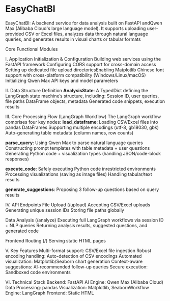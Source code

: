 # EasyChatBI
EasyChatBI: A backend service for data analysis built on ​FastAPI​ and ​Qwen Max​ (Alibaba Cloud's large language model). It supports uploading user-provided CSV or Excel files, analyzes data through ​natural language queries, and generates results in visual charts or tabular formats

Core Functional Modules​

​I. Application Initialization & Configuration​
Building web services using the ​FastAPI framework​
Configuring ​CORS support​ for cross-domain access
Setting up dedicated ​file upload directories​
Enabling ​Matplotlib Chinese font support​ with cross-platform compatibility (Windows/Linux/macOS)
Initializing ​Qwen Max API keys​ and model parameters

​II. Data Structure Definition​
​**AnalysisState**: A TypedDict defining the LangGraph state machine’s structure, including:
Session ID, user queries, file paths
DataFrame objects, metadata
Generated code snippets, execution results

​III. Core Processing Flow (LangGraph Workflow)​​
The LangGraph workflow comprises four key nodes:
​**load_dataframe**:
Loading CSV/Excel files into ​pandas DataFrames​
Supporting multiple encodings (utf-8, gb18030, gbk)
Auto-generating table metadata (column names, row counts)

​**parse_query**:
Using ​Qwen Max​ to parse natural language queries
Constructing prompt templates with table metadata + user questions
Generating ​Python code​ + ​visualization types​ (handling JSON/code-block responses)

​**execute_code**:
Safely executing Python code in ​restricted environments​
Processing visualizations (saving as image files)
Handling tabular/text results

​**generate_suggestions**:
Proposing ​3 follow-up questions​ based on query results

​IV. API Endpoints​
​File Upload (/upload)​​
Accepting CSV/Excel uploads
Generating unique ​session IDs​
Storing file paths globally

​Data Analysis (/analyze)​​
Executing full LangGraph workflows via session ID + NLP queries
Returning analysis results, suggested questions, and generated code

​Frontend Routing (/)​​
Serving static HTML pages

​V. Key Features​
​Multi-format support: CSV/Excel file ingestion
​Robust encoding handling: Auto-detection of CSV encodings
​Automated visualization: Matplotlib/Seaborn chart generation
​Context-aware suggestions: AI-recommended follow-up queries
​Secure execution: Sandboxed code environments

​VI. Technical Stack​
​Backend: FastAPI
​AI Engine: Qwen Max (Alibaba Cloud)
​Data Processing: pandas
​Visualization: Matplotlib, Seaborn
​Workflow Engine: LangGraph
​Frontend: Static HTML
